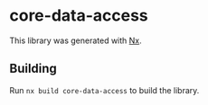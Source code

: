 # core-data-access

This library was generated with [Nx](https://nx.dev).

## Building

Run `nx build core-data-access` to build the library.
